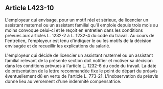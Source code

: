 ## Article L423-10

L'employeur qui envisage, pour un motif réel et sérieux, de licencier un assistant maternel ou un assistant
familial qu'il emploie depuis trois mois au moins convoque celui-ci et le reçoit en entretien dans les
conditions prévues aux articles L. 1232-2 à L. 1232-4 du code du travail. Au cours de l'entretien, l'employeur
est tenu d'indiquer le ou les motifs de la décision envisagée et de recueillir les explications du salarié.


L'employeur qui décide de licencier un assistant maternel ou un assistant familial relevant de la présente
section doit notifier et motiver sa décision dans les conditions prévues à l'article L. 1232-6 du code du
travail. La date de présentation de la lettre recommandée fixe le point de départ du préavis éventuellement
dû en vertu de l'article L. 773-21. L'inobservation du préavis donne lieu au versement d'une indemnité
compensatrice.

